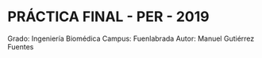 # PRÁCTICA FINAL - PER - 2019
Grado: Ingeniería Biomédica
Campus: Fuenlabrada
Autor: Manuel Gutiérrez Fuentes
